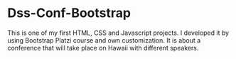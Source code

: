 # Dss-Conf-Bootstrap


This is one of my first HTML, CSS and Javascript projects. I developed it by using Bootstrap Platzi course and own customization. It is about a conference that will take place on Hawaii with different speakers.
